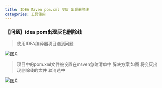 ```yaml
---
title: IDEA Maven pom.xml 变灰 出现删除线
categories: 工具使用
---
```


### 【问题】idea pom出现灰色删除线
>使用IDEA编译器项目遇到问题
<!--more-->
![图片](21744aeabe3b515bd77e5b5d530dda15.png)

> 项目中的pom.xml文件被设置在maven忽略清单中
解决方案  如图 将变灰出现删除线的文件 取消选中

![图片](e4726d7a64b27bd9f987222c1d3e6694.png)
